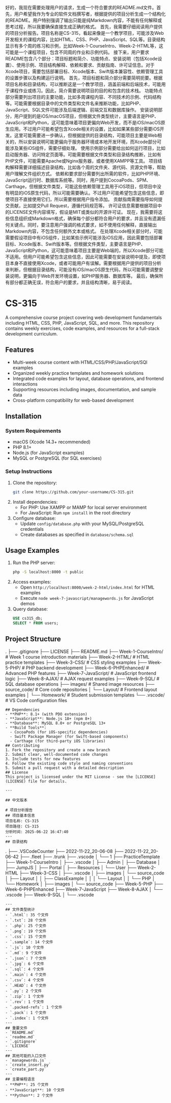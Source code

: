 好的，我现在需要处理用户的请求，生成一个符合要求的README.md文件。首先，用户希望我作为专业的软件文档撰写者，根据提供的项目分析生成一个结构化的README。用户特别强调了输出只能是纯Markdown内容，不能有任何解释或思考过程，所以我要确保直接生成正确的格式。
首先，我需要仔细阅读用户提供的项目分析报告。项目名称是CS-315，看起来像是一个教学项目，可能涉及Web开发相关的课程内容，比如HTML、CSS、PHP、JavaScript、SQL等。目录结构显示有多个周的练习和示例，比如Week-1-CourseIntro、Week-2-HTML等，这可能是一个课程项目，包含不同周的作业和示例代码。
接下来，用户要求README包含八个部分：项目标题和简介、功能特点、安装说明（包括Xcode设置）、使用示例、项目结构解释、依赖和要求、贡献指南、许可证信息。对于Xcode项目，需要包括部署目标、Xcode版本、Swift版本兼容性、依赖管理工具的设置步骤以及构建运行说明。
首先，项目标题和简介部分需要简明扼要。根据项目名称和目录结构，可以推断这是一个教学项目，涵盖前端和后端技术，可能用于课程作业或练习。因此，简介需要说明项目的目的和包含的技术栈。
功能特点部分需要列出项目的主要功能，比如多周课程内容、不同技术的示例、代码结构等。可能需要根据目录中的文件类型和文件名来推断功能，比如PHP、JavaScript、SQL文件可能涉及后端逻辑、前端交互和数据库操作。
安装说明部分，用户提到的是iOS/macOS项目，但根据文件类型统计，主要语言是PHP、JavaScript和Python，这可能意味着项目更偏向Web开发，而不是iOS/macOS原生应用。不过用户可能希望包含Xcode相关的设置，比如如果某些部分需要iOS开发。这里可能需要进一步确认，但根据提供的目录结构，可能项目主要是Web相关的，所以安装说明可能更偏向于服务器环境或本地开发环境，而Xcode部分可能涉及某些iOS组件，需要仔细处理。
使用示例部分需要给出如何运行项目，比如启动服务器、访问特定页面等。可能需要根据文件类型和目录结构推断，比如有PHP文件，可能需要Apache或Nginx服务器，或者使用XAMPP等工具。
项目结构解释需要详细描述目录结构，比如各个周的文件夹、源代码、资源文件等，帮助用户理解文件组织方式。
依赖和要求部分需要列出所需的软件，比如PHP环境、JavaScript运行时、数据库系统等。同时，用户提到CocoaPods、SPM、Carthage，但根据文件类型，可能这些依赖管理工具用于iOS项目，但项目中没有明显的iOS原生代码，所以可能需要确认。不过用户可能希望包含这些信息，即使项目不直接使用它们，所以需要根据用户指令添加。
贡献指南需要指导如何提交贡献，比如提交Pull Request，遵循代码规范等。
许可证信息需要根据项目中的LICENSE文件内容填写，假设是MIT或类似的开源许可证。
现在，我需要将这些信息组织成Markdown格式，确保每个部分都符合用户的要求，并且没有遗漏任何关键点。同时，要注意用户强调的格式要求，如不使用任何解释，直接输出Markdown内容，不包含任何额外文本或格式。
在处理Xcode相关部分时，可能需要假设项目中有iOS组件，比如某些示例可能涉及iOS应用，因此需要包括部署目标、Xcode版本、Swift版本等。但根据文件类型，主要语言是PHP、JavaScript和Python，这可能意味着项目主要是Web端的，所以Xcode部分可能不适用。但用户可能希望包含这些信息，因此可能需要在安装说明中提及，即使项目本身不直接使用Xcode，或者可能用户有误解。需要根据用户提供的项目分析来判断，但根据目录结构，可能没有iOS/macOS原生代码，所以可能需要调整安装说明，更偏向于Web开发环境设置，如PHP服务器、数据库等。
最后，确保所有部分都正确无误，符合用户的要求，并且结构清晰，易于阅读。
# CS-315  
A comprehensive course project covering web development fundamentals including HTML, CSS, PHP, JavaScript, SQL, and more. This repository contains weekly exercises, code examples, and resources for a full-stack development curriculum.
## Features  
- Multi-week course content with HTML/CSS/PHP/JavaScript/SQl examples  
- Organized weekly practice templates and homework solutions  
- Integrated code examples for layout, database operations, and frontend interactions  
- Supporting resources including images, documentation, and sample data  
- Cross-platform compatibility for web-based development  
## Installation  
### System Requirements  
- macOS (Xcode 14.3+ recommended)  
- PHP 8.1+  
- Node.js (for JavaScript examples)  
- MySQL or PostgreSQL (for SQL exercises)  
### Setup Instructions  
1. Clone the repository:  
   ```bash  
   git clone https://github.com/your-username/CS-315.git  
   ```  
2. Install dependencies:  
   - For PHP: Use XAMPP or MAMP for local server environment  
   - For JavaScript: Run `npm install` in the root directory  
3. Configure database:  
   - Update `config/database.php` with your MySQL/PostgreSQL credentials  
   - Create databases as specified in `database/schema.sql`  
## Usage Examples  
1. Run the PHP server:  
   ```bash  
   php -S localhost:8000 -t public  
   ```  
2. Access examples:  
   - Open `http://localhost:8000/week-2-html/index.html` for HTML examples  
   - Execute `node week-7-javascript/managewords.js` for JavaScript demos  
3. Query database:  
   ```sql  
   USE cs315_db;  
   SELECT * FROM users;  
   ```  
## Project Structure  
.
├── .gitignore
├── LICENSE
├── README.md
├── Week-1-CourseIntro/            # Week 1 course introduction materials
├── Week-2-HTML/                  # HTML practice templates
├── Week-3-CSS/                   # CSS styling examples
├── Week-5-PHP/                   # PHP backend development
├── Week-6-PHPEnhanced/           # Advanced PHP features
├── Week-7-JavaScript/            # JavaScript frontend logic
├── Week-8-AJAX/                  # AJAX request examples
├── Week-9-SQL/                   # SQL database operations
├── images/                       # Shared image resources
├── source_code/                  # Core code repositories
│   └── Layout/                   # Frontend layout examples
│   └── Homework/                 # Student submission templates
└── .vscode/                      # VS Code configuration files
```  
## Dependencies  
- **PHP**: 8.1+ (with PDO extension)  
- **JavaScript**: Node.js 18+ (npm 8+)  
- **Database**: MySQL 8.0+ or PostgreSQL 13+  
- **Build Tools**:  
  - CocoaPods (for iOS-specific dependencies)  
  - Swift Package Manager (for Swift-based components)  
  - Carthage (for third-party iOS libraries)  
## Contributing  
1. Fork the repository and create a new branch  
2. Submit clear, well-documented code changes  
3. Include tests for new features  
4. Follow the existing code style and naming conventions  
5. Submit a pull request with a detailed description  
## License  
This project is licensed under the MIT License - see the [LICENSE](LICENSE) file for details.

---

## 中文版本

# 项目分析报告
## 项目基本信息
项目名称: CS-315  
项目路径: CS-315  
分析时间: 2025-06-22 16:47:40  
---
## 目录结构
```
.
├── .VSCodeCounter
├── 2022-11-22_20-06-08
├── 2022-11-22_20-06-42
├── .fleet
├── .trunk
├── .vscode
│   └── 1
├── PracticeTemplate
├── Week-1-CourseIntro
│   ├── .vscode
│   ├── Admin
│   ├── Database
│   ├── JumpJS
│   ├── Portal
│   ├── Resources
│   └── User
├── Week-2-HTML
├── Week-3-CSS
│   ├── .vscode
│   ├── images
│   └── source_code
│       ├── Layout
│       │   ├── ClassExample
│       │   │   └── Layout
│       │   └── PHP
│       └── Homework
│           ├── images
│           └── source_code
├── Week-5-PHP
├── Week-6-PHPEnhanced
├── Week-7-JavaScript
├── Week-8-AJAX
│   └── .vscode
├── Week-9-SQL
│   └── .vscode
```
---
## 文件类型统计
- `.html`: 35 个文件  
- `.txt`: 28 个文件  
- `.php`: 25 个文件  
- `.png`: 19 个文件  
- `.css`: 15 个文件  
- `.sample`: 14 个文件  
- `.js`: 10 个文件  
- `.md`: 9 个文件  
- `.json`: 7 个文件  
- `.jpg`: 6 个文件  
- `.sql`: 4 个文件  
- `.main`: 4 个文件  
- `.csv`: 4 个文件  
- `.HEAD`: 4 个文件  
- `.py`: 2 个文件  
- `.zip`: 1 个文件  
- `.rev`: 1 个文件  
- `.packed-refs`: 1 个文件  
- `.pack`: 1 个文件  
- `.index`: 1 个文件  
---
## 重要文件
- `README.md`  
- `readme.md`  
- `.gitignore`  
- `LICENSE`  
---
## 其他可能的入口文件
- `managewords.js`  
- `create_insert.py`  
- `create_part.py`  
---
## 主要编程语言
- **PHP**: 25 个文件  
- **JavaScript**: 10 个文件  
- **Python**: 2 个文件
